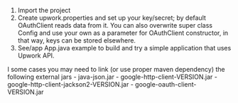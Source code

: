 1. Import the project
2. Create upwork.properties and set up your key/secret; by default OAuthClient reads data from it.
You can also overwrite super class Config and use your own as a parameter for OAuthClient constructor,
in that way, keys can be stored elsewhere.
3. See/app App.java example to build and try a simple application that uses Upwork API.

I some cases you may need to link (or use proper maven dependency) the following external jars
    - java-json.jar
    - google-http-client-VERSION.jar
    - google-http-client-jackson2-VERSION.jar
    - google-oauth-client-VERSION.jar
